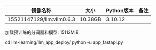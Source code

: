 


| 镜像名称                      | 大小      | Python版本 | 备注 |
|---------------------------|---------|----------|----|
| 15521147129/llm:vllm0.6.3 | 10.38GB | 3.10.12  |    |



加载预训练的分词器和模型: 15112MiB


cd llm-learning/llm_app_deploy/
python -u app_fastapi.py

